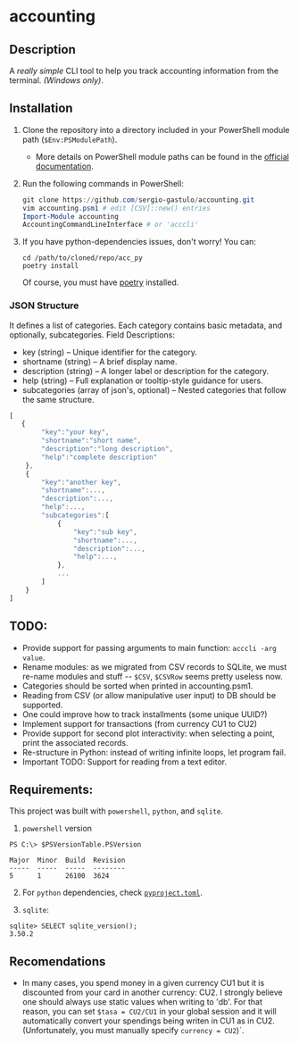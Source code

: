 # accounting

## **Description**  
A *really simple* CLI tool to help you track accounting information from the terminal. *(Windows only)*.  

## **Installation**  
1. Clone the repository into a directory included in your PowerShell module path (`$Env:PSModulePath`).  
   - More details on PowerShell module paths can be found in the [official documentation](https://learn.microsoft.com/es-es/powershell/module/microsoft.powershell.core/about/about_psmodulepath?view=powershell-7.5).  

2. Run the following commands in PowerShell:
   ```powershell
   git clone https://github.com/sergio-gastulo/accounting.git
   vim accounting.psm1 # edit [CSV]::new() entries
   Import-Module accounting
   AccountingCommandLineInterface # or 'acccli'
   ```

3. If you have python-dependencies issues, don't worry! You can:
	```
	cd /path/to/cloned/repo/acc_py
	poetry install
	```
	Of course, you must have [poetry](https://python-poetry.org/) installed.

### JSON Structure
It defines a list of categories. Each category contains basic metadata, and optionally, subcategories. Field Descriptions: 
* key (string) – Unique identifier for the category.
* shortname (string) – A brief display name.
* description (string) – A longer label or description for the category.
* help (string) – Full explanation or tooltip-style guidance for users.
* subcategories (array of json's, optional) – Nested categories that follow the same structure.
```js
[
   {
		"key":"your key",
		"shortname":"short name",
		"description":"long description",
		"help":"complete description"
	},
	{
		"key":"another key",
		"shortname":...,
		"description":...,
		"help":...,
		"subcategories":[
			{
				"key":"sub key",
				"shortname":...,
				"description":...,
				"help":...,
         	},
			...
		]
	}
]
```

## TODO:
- Provide support for passing arguments to main function: `acccli -arg value`. 
- Rename modules: as we migrated from CSV records to SQLite, we must re-name modules and stuff -- `$CSV`, `$CSVRow` seems pretty useless now. 
- Categories should be sorted when printed in accounting.psm1.
- Reading from CSV (or allow manipulative user input) to DB should be supported.
- One could improve how to track installments (some unique UUID?)
- Implement support for transactions (from currency CU1 to CU2)
- Provide support for second plot interactivity: when selecting a point, print the associated records.
- Re-structure in Python: instead of writing infinite loops, let program fail.
- Important TODO: Support for reading from a text editor.

## Requirements:
This project was built with `powershell`, `python`, and `sqlite`.
1. `powershell` version
```
PS C:\> $PSVersionTable.PSVersion

Major  Minor  Build  Revision
-----  -----  -----  --------
5      1      26100  3624
```
2. For `python` dependencies, check [`pyproject.toml`](acc_py/pyproject.toml).

3. `sqlite`:
```
sqlite> SELECT sqlite_version();
3.50.2
```

## Recomendations
- In many cases, you spend money in a given currency CU1 but it is discounted from your card in another currency: CU2. I strongly believe one should always use static values when writing to 'db'. For that reason, you can set `$tasa = CU2/CU1` in your global session and it will automatically convert your spendings being writen in CU1 as in CU2. (Unfortunately, you must manually specify `currency = CU2`)`.
